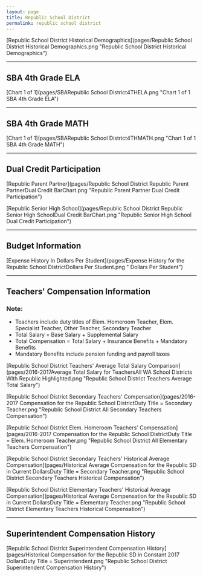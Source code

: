 ```yaml
---
layout: page
title: Republic School District
permalink: republic school district
---
```



[Republic School District Historical Demographics](pages/Republic School District Historical Demographics.png "Republic School District Historical Demographics")

___

## SBA 4th Grade ELA

[Chart 1 of 1](pages/SBARepublic School District4THELA.png "Chart 1 of 1 SBA 4th Grade ELA")


___

## SBA 4th Grade MATH

[Chart 1 of 1](pages/SBARepublic School District4THMATH.png "Chart 1 of 1 SBA 4th Grade MATH")


___

## Dual Credit Participation

[Republic Parent Partner](pages/Republic School District Republic Parent PartnerDual Credit BarChart.png "Republic Parent Partner Dual Credit Participation")

[Republic Senior High School](pages/Republic School District Republic Senior High SchoolDual Credit BarChart.png "Republic Senior High School Dual Credit Participation")


___

## Budget Information

[Expense History In Dollars Per Student](pages/Expense History for the Republic School DistrictDollars Per Student.png " Dollars Per Student")


___

## Teachers' Compensation Information
### Note:
- Teachers include duty titles of Elem. Homeroom Teacher, Elem. Specialist Teacher, Other Teacher, Secondary Teacher
- Total Salary = Base Salary + Supplemental Salary
- Total Compensation = Total Salary + Insurance Benefits + Mandatory Benefits
- Mandatory Benefits include pension funding and payroll taxes

[Republic School District Teachers' Average Total Salary Comparison](pages/2016-2017Average Total Salary for TeachersAll WA School Districts With Republic Highlighted.png "Republic School District Teachers Average Total Salary")

[Republic School District Secondary Teachers' Compensation](pages/2016-2017 Compensation for the Republic School DistrictDuty Title = Secondary Teacher.png "Republic School District All Secondary Teachers Compensation")

[Republic School District Elem. Homeroom Teachers' Compensation](pages/2016-2017 Compensation for the Republic School DistrictDuty Title = Elem. Homeroom Teacher.png "Republic School District All Elementary Teachers Compensation")

[Republic School District Secondary Teachers' Historical Average Compensation](pages/Historical Average Compensation for the Republic SD in Current DollarsDuty Title = Secondary Teacher.png "Republic School District Secondary Teachers Historical Compensation")

[Republic School District Elementary Teachers' Historical Average Compensation](pages/Historical Average Compensation for the Republic SD in Current DollarsDuty Title = Elementary Teacher.png "Republic School District Elementary Teachers Historical Compensation")


___

## Superintendent Compensation History

[Republic School District Superintendent Compensation History](pages/Historical Compensation for the Republic SD in Constant 2017 DollarsDuty Title = Superintendent.png "Republic School District Superintendent Compensation History")

